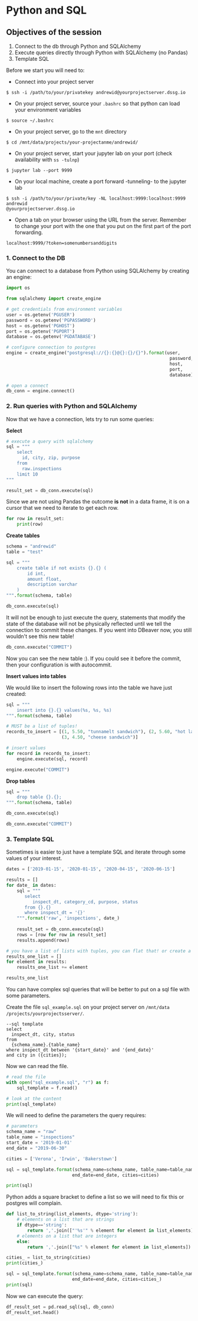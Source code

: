 # Python and SQL 

## Objectives of the session

1. Connect to the db through Python and SQLAlchemy 
2. Execute queries directly through Python with SQLAlchemy (no Pandas)
3. Template SQL 


Before we start you will need to: 

+ Connect into your project server

```
$ ssh -i /path/to/your/privatekey andrewid@yourprojectserver.dssg.io
```

+ On your project server, source your `.bashrc` so that python can load your
 environment
 variables 

```
$ source ~/.bashrc
```

+ On your project server, go to the `mnt` directory 

```
$ cd /mnt/data/projects/your-projectanme/andrewid/
```

+ On your project server, start your jupyter lab on your port (check
 availability with `ss -tulnp`)

```
$ jupyter lab --port 9999
```

+ On your local machine, create a port forward -tunneling- to the jupyter lab

```
$ ssh -i /path/to/your/private/key -NL localhost:9999:localhost:9999 andrewid
@yourprojectserver.dssg.io
```

+ Open a tab on your browser using the URL from the server. Remember to
 change your port with the one that you put on the first part of the port
  forwarding.

```
localhost:9999/?token=somenumbersanddigits
```

### 1. Connect to the DB  

You can connect to a database from Python using SQLAlchemy by creating an
 engine: 
 
```python
import os

from sqlalchemy import create_engine

# get credentials from environment variables
user = os.getenv('PGUSER')
password = os.getenv('PGPASSWORD')
host = os.getenv('PGHOST')
port = os.getenv('PGPORT')
database = os.getenv('PGDATABASE')

# configure connection to postgres
engine = create_engine("postgresql://{}:{}@{}:{}/{}").format(user, 
                                                              password, 
                                                              host, 
                                                              port, 
                                                              database) 

# open a connect
db_conn = engine.connect()
```

### 2. Run queries with Python and SQLAlchemy
 
Now that we have a connection, lets try to run some queries: 

**Select** 

```python
# execute a query with sqlalchemy
sql = """
    select 
      id, city, zip, purpose
    from 
      raw.inspections
    limit 10
"""

result_set = db_conn.execute(sql)
```

Since we are not using Pandas the outcome **is not** in a data frame, it is
 on a cursor that we need to iterate to get each row. 
 
```python
for row in result_set: 
    print(row)
```

**Create tables**

```python
schema = "andrewid"
table = "test"

sql = """
    create table if not exists {}.{} (
        id int,
        amount float, 
        description varchar
    )
""".format(schema, table)

db_conn.execute(sql)
```

It will not be enough to just execute the query, statements that modify the
 state of the database will not be physically reflected until we tell the connection to commit these changes. 
 If you went into DBeaver now, you still wouldn't see this new table! 
 
```python
db_conn.execute("COMMIT")
```

Now you can see the new table :). If you could see it before the commit, then
 your configuration is with autocommit.  


**Insert values into tables**

We would like to insert the following rows into the table we have just created:

```python
sql = """
    insert into {}.{} values(%s, %s, %s)
""".format(schema, table)

# MUST be a list of tuples!
records_to_insert = [(1, 5.50, "tunnamelt sandwich"), (2, 5.60, "hot latte with oatmilk"), 
                     (3, 4.50, "cheese sandwich")]

# insert values 
for record in records_to_insert:
    engine.execute(sql, record)

engine.execute("COMMIT")
```

**Drop tables**  

```python
sql = """
    drop table {}.{};
""".format(schema, table)

db_conn.execute(sql)

db_conn.execute("COMMIT")
```

### 3. Template SQL

Sometimes is easier to just have a template SQL and iterate through some
 values of your interest.

```python
dates = ['2019-01-15', '2020-01-15', '2020-04-15', '2020-06-15']

results = []
for date_ in dates:
    sql = """
       select
          inspect_dt, category_cd, purpose, status
       from {}.{}
       where inspect_dt = '{}'
    """.format('raw', 'inspections', date_)
    
    result_set = db_conn.execute(sql)
    rows = [row for row in result_set]
    results.append(rows)

# you have a list of lists with tuples, you can flat that! or create a df, or read it through pandas
results_one_list = []
for element in results:
    results_one_list += element

results_one_list
``` 

You can have complex sql queries that will be better to put on a sql file with
 some parameters. 
 
Create the file  `sql_example.sql` on your project server on `/mnt/data
/projects/yourprojectsserver/`.

```postgres-sql
--sql template
select 
  inspect_dt, city, status
from 
  {schema_name}.{table_name}
where inspect_dt between '{start_date}' and '{end_date}'
and city in ({cities});
```

Now we can read the file.

```python
# read the file
with open("sql_example.sql", "r") as f:
    sql_template = f.read()

# look at the content
print(sql_template)
```

We will need to define the parameters the query requires:

```python
# parameters
schema_name = "raw"
table_name = "inspections"
start_date = '2019-01-01'
end_date = "2019-06-30"

cities = ['Verona', 'Irwin', 'Bakerstown']

sql = sql_template.format(schema_name=schema_name, table_name=table_name, start_date=start_date, 
                         end_date=end_date, cities=cities)

print(sql)
```

Python adds a square bracket to define a list so we will need to fix this or
 postgres will complain. 

```python
def list_to_string(list_elements, dtype='string'):
    # elements on a list that are strings
    if dtype=='string':
        return ','.join(["'%s'" % element for element in list_elements])
    # elements on a list that are integers
    else:
        return ','.join(["%s" % element for element in list_elements])

cities_ = list_to_string(cities)
print(cities_)
```

```python
sql = sql_template.format(schema_name=schema_name, table_name=table_name, start_date=start_date, 
                         end_date=end_date, cities=cities_)
print(sql)
```

Now we can execute the query: 

```python
df_result_set = pd.read_sql(sql, db_conn)
df_result_set.head()
```
